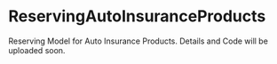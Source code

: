 # ReservingAutoInsuranceProducts
Reserving Model for Auto Insurance Products. Details and Code will be uploaded soon.
